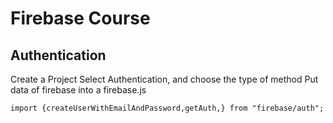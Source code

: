 # Firebase Course

## Authentication

Create a Project
Select Authentication, and choose the type of method 
Put data of firebase into a firebase.js

````
import {createUserWithEmailAndPassword,getAuth,} from "firebase/auth";
````


<!--stackedit_data:
eyJoaXN0b3J5IjpbMTgzNDA2OTcsMTE0NTgzMzcxXX0=
-->